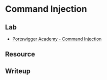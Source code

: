 # Command Injection

## Lab
- [Portswigger Academy - Command Injection](https://portswigger.net/web-security/os-command-injection)

## Resource

## Writeup
